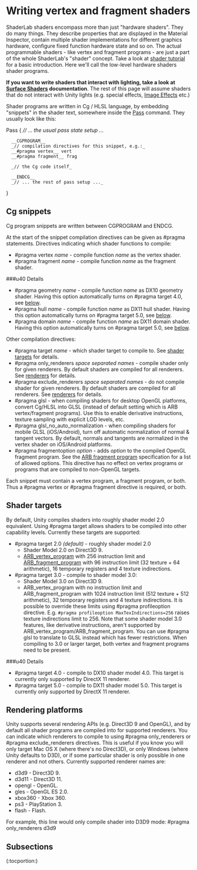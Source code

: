 Writing vertex and fragment shaders
===================================


<span class=keyword>ShaderLab</span> shaders encompass more than just "hardware shaders". They do many things. They describe properties that are displayed in the Material Inspector, contain multiple shader implementations for different graphics hardware, configure fixed function hardware state and so on. The actual programmable shaders - like vertex and fragment programs - are just a part of the whole ShaderLab's "shader" concept. Take a look at [shader tutorial](ShaderTut2.md) for a basic introduction. Here we'll call the low-level hardware shaders <span class=keyword>shader programs</span>.

__If you want to write shaders that interact with lighting, take a look at [Surface Shaders](SL-SurfaceShaders.md) documentation__. The rest of this page will assume shaders that do not interact with Unity lights (e.g. special effects, [Image Effects](comp-ImageEffects.md) etc.)

Shader programs are written in Cg / HLSL language, by embedding "snippets" in the shader text, somewhere inside the [Pass](SL-Pass.md) command. They usually look like this:

  Pass {
      _// ... the usual pass state setup ..._
      
      __CGPROGRAM__
      _// compilation directives for this snippet, e.g.:_
      __#pragma vertex__ vert
      __#pragma fragment__ frag
      
      _// the Cg code itself_
      
      __ENDCG__
      _// ... the rest of pass setup ..._
  }


Cg snippets
-----------


Cg program snippets are written between <span class=component>CGPROGRAM</span> and <span class=component>ENDCG</span>.

At the start of the snippet compilation directives can be given as <span class=component>#pragma</span> statements. Directives indicating which shader functions to compile:
* <span class=component>#pragma vertex _name_</span> - compile function _name_ as the vertex shader.
* <span class=component>#pragma fragment _name_</span> - compile function _name_ as the fragment shader.

###u40 Details
* <span class=component>#pragma geometry _name_</span> - compile function _name_ as DX10 geometry shader. Having this option automatically turns on <span class=component>#pragma target 4.0</span>, see [below](#target).
* <span class=component>#pragma hull _name_</span> - compile function _name_ as DX11 hull shader. Having this option automatically turns on <span class=component>#pragma target 5.0</span>, see [below](#target).
* <span class=component>#pragma domain _name_</span> - compile function _name_ as DX11 domain shader. Having this option automatically turns on <span class=component>#pragma target 5.0</span>, see [below](#target).

Other compilation directives:
* <span class=component>#pragma target _name_</span> - which shader target to compile to. See [shader targets](#target) for details.
* <span class=component>#pragma only_renderers _space separated names_</span> - compile shader only for given renderers. By default shaders are compiled for all renderers. See [renderers](#renderers) for details.
* <span class=component>#pragma exclude_renderers _space separated names_</span> - do not compile shader for given renderers. By default shaders are compiled for all renderers. See [renderers](#renderers) for details.
* <span class=component>#pragma glsl</span> - when compiling shaders for desktop OpenGL platforms, convert Cg/HLSL into GLSL (instead of default setting which is ARB vertex/fragment programs). Use this to enable derivative instructions, texture sampling with explicit LOD levels, etc.
* <span class=component>#pragma glsl_no_auto_normalization</span> - when compiling shaders for mobile GLSL (iOS/Android), turn off automatic normalization of normal & tangent vectors. By default, normals and tangents are normalized in the vertex shader on iOS/Android platforms.
* <span class=component>#pragma fragmentoption _option_</span> - adds _option_ to the compiled OpenGL fragment program. See the [ARB fragment program](http://www.opengl.org/registry/specs/ARB/fragment_program.txt.md) specification for a list of allowed options. This directive has no effect on vertex programs or programs that are compiled to non-OpenGL targets.

Each snippet must contain a vertex program, a fragment program, or both. Thus a <span class=component>#pragma vertex</span> or <span class=component>#pragma fragment</span> directive is required, or both.

<a id="target"></a>
Shader targets
--------------


By default, Unity compiles shaders into roughly shader model 2.0 equivalent. Using <span class=component>#pragma target</span> allows shaders to be compiled into other capability levels. Currently these targets are supported:
* <span class=component>#pragma target 2.0</span> _(default)_ - roughly shader model 2.0
    * Shader Model 2.0 on Direct3D 9.
    * [ARB_vertex_program](http://www.opengl.org/registry/specs/ARB/vertex_program.txt.md) with 256 instruction limit and [ARB_fragment_program](http://www.opengl.org/registry/specs/ARB/fragment_program.txt.md) with 96 instruction limit (32 texture + 64 arithmetic), 16 temporary registers and 4 texture indirections.
* <span class=component>#pragma target 3.0</span> - compile to shader model 3.0:
    * Shader Model 3.0 on Direct3D 9.
    * ARB_vertex_program with no instruction limit and ARB_fragment_program with 1024 instruction limit (512 texture + 512 arithmetic), 32 temporary registers and 4 texture indirections. It is possible to override these limits using <span class=component>#pragma profileoption</span> directive. E.g. `#pragma profileoption MaxTexIndirections=256` raises texture indirections limit to 256. Note that some shader model 3.0 features, like derivative instructions, aren't supported by ARB_vertex_program/ARB_fragment_program. You can use <span class=component>#pragma glsl</span> to translate to GLSL instead which has fewer restrictions.
  When compiling to 3.0 or larger target, both vertex and fragment programs need to be present.

###u40 Details
* <span class=component>#pragma target 4.0</span> - compile to DX10 shader model 4.0. This target is currently only supported by DirectX 11 renderer.
* <span class=component>#pragma target 5.0</span> - compile to DX11 shader model 5.0. This target is currently only supported by DirectX 11 renderer.


<a id="renderers"></a>
Rendering platforms
-------------------


Unity supports several rendering APIs (e.g. Direct3D 9 and OpenGL), and by default all shader programs are compiled into for supported renderers. You can indicate which renderers to compile to using <span class=component>#pragma only_renderers</span> or <span class=component>#pragma exclude_renderers</span> directives. This is useful if you know you will only target Mac OS X (where there's no Direct3D), or only Windows (where Unity defaults to D3D), or if some particular shader is only possible in one renderer and not others. Currently supported renderer names are:
* <span class=component>d3d9</span> - Direct3D 9.
* <span class=component>d3d11</span> - Direct3D 11.
* <span class=component>opengl</span> - OpenGL.
* <span class=component>gles</span> - OpenGL ES 2.0.
* <span class=component>xbox360</span> - Xbox 360.
* <span class=component>ps3</span> - PlayStation 3.
* <span class=component>flash</span> - Flash.

For example, this line would only compile shader into D3D9 mode:
  #pragma only_renderers d3d9


Subsections
-----------


(:tocportion:)
